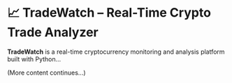 # 📈 TradeWatch – Real-Time Crypto Trade Analyzer

**TradeWatch** is a real-time cryptocurrency monitoring and analysis platform built with Python...

(More content continues...)
